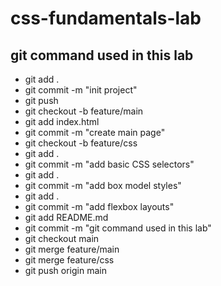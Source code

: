 # css-fundamentals-lab
## git command used in this lab
- git add .
- git commit -m "init project"
- git push
- git checkout -b feature/main
- git add index.html
- git commit -m "create main page"
- git checkout -b feature/css
- git add .
- git commit -m "add basic CSS selectors"
- git add .
- git commit -m "add box model styles"
- git add .
- git commit -m "add flexbox layouts"
- git add README.md
- git commit -m "git command used in this lab"
- git checkout main
- git merge feature/main
- git merge feature/css
- git push origin main